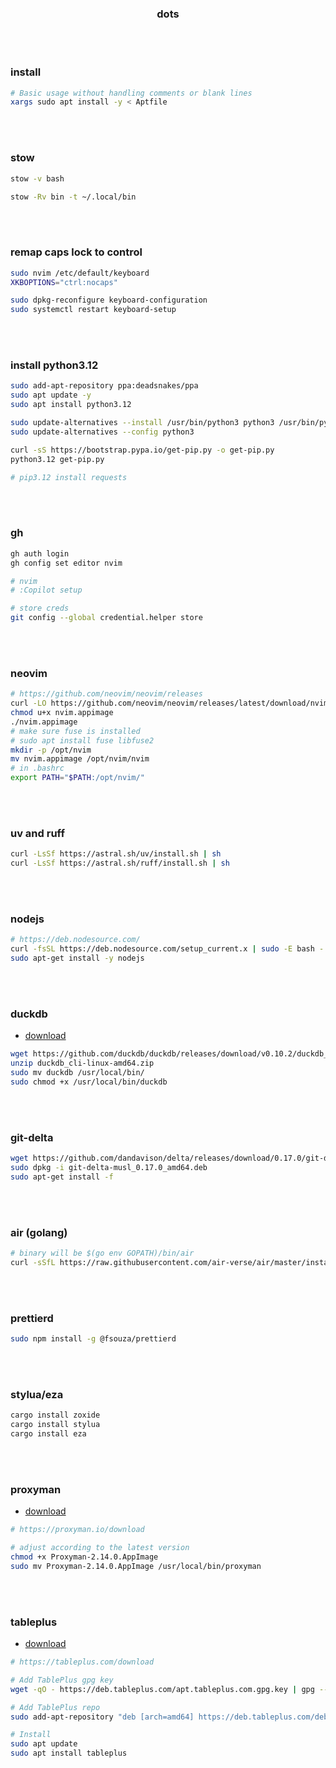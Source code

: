 <h3 align="center">dots</h3>

<br>
<br>

### install

```bash
# Basic usage without handling comments or blank lines
xargs sudo apt install -y < Aptfile
```

<br>
<br>

### stow

```bash
stow -v bash

stow -Rv bin -t ~/.local/bin
```

<br>
<br>

### remap caps lock to control

```bash
sudo nvim /etc/default/keyboard
XKBOPTIONS="ctrl:nocaps"

sudo dpkg-reconfigure keyboard-configuration
sudo systemctl restart keyboard-setup
```

<br>
<br>

### install python3.12

```bash
sudo add-apt-repository ppa:deadsnakes/ppa
sudo apt update -y
sudo apt install python3.12

sudo update-alternatives --install /usr/bin/python3 python3 /usr/bin/python3.12 1
sudo update-alternatives --config python3

curl -sS https://bootstrap.pypa.io/get-pip.py -o get-pip.py
python3.12 get-pip.py

# pip3.12 install requests
```

<br>
<br>

### gh

```bash
gh auth login
gh config set editor nvim

# nvim
# :Copilot setup

# store creds
git config --global credential.helper store
```

<br>
<br>

### neovim

```bash
# https://github.com/neovim/neovim/releases
curl -LO https://github.com/neovim/neovim/releases/latest/download/nvim.appimage
chmod u+x nvim.appimage
./nvim.appimage
# make sure fuse is installed
# sudo apt install fuse libfuse2
mkdir -p /opt/nvim
mv nvim.appimage /opt/nvim/nvim
# in .bashrc
export PATH="$PATH:/opt/nvim/"
```

<br>
<br>

### uv and ruff

```bash
curl -LsSf https://astral.sh/uv/install.sh | sh
curl -LsSf https://astral.sh/ruff/install.sh | sh
```

<br>
<br>

### nodejs

```bash
# https://deb.nodesource.com/
curl -fsSL https://deb.nodesource.com/setup_current.x | sudo -E bash -
sudo apt-get install -y nodejs
```

<br>
<br>

### duckdb

* [download](https://duckdb.org/docs/installation/?version=stable&environment=cli&platform=linux&download_method=direct&architecture=x86_64)

```bash
wget https://github.com/duckdb/duckdb/releases/download/v0.10.2/duckdb_cli-linux-amd64.zip
unzip duckdb_cli-linux-amd64.zip
sudo mv duckdb /usr/local/bin/
sudo chmod +x /usr/local/bin/duckdb
```

<br>
<br>

### git-delta

```bash
wget https://github.com/dandavison/delta/releases/download/0.17.0/git-delta-musl_0.17.0_amd64.deb
sudo dpkg -i git-delta-musl_0.17.0_amd64.deb
sudo apt-get install -f
```

<br>
<br>

### air (golang)

```bash
# binary will be $(go env GOPATH)/bin/air
curl -sSfL https://raw.githubusercontent.com/air-verse/air/master/install.sh | sh -s -- -b $(go env GOPATH)/bin
```

<br>
<br>

### prettierd

```bash
sudo npm install -g @fsouza/prettierd
```

<br>
<br>

### stylua/eza

```bash
cargo install zoxide
cargo install stylua
cargo install eza
```

<br>
<br>

### proxyman

* [download](https://proxyman.io/download)

```bash
# https://proxyman.io/download

# adjust according to the latest version
chmod +x Proxyman-2.14.0.AppImage
sudo mv Proxyman-2.14.0.AppImage /usr/local/bin/proxyman
```

<br>
<br>

### tableplus

* [download](https://tableplus.com/blog/2019/10/tableplus-linux-installation.html)

```bash
# https://tableplus.com/download

# Add TablePlus gpg key
wget -qO - https://deb.tableplus.com/apt.tableplus.com.gpg.key | gpg --dearmor | sudo tee /etc/apt/trusted.gpg.d/tableplus-archive.gpg > /dev/null

# Add TablePlus repo
sudo add-apt-repository "deb [arch=amd64] https://deb.tableplus.com/debian/22 tableplus main"

# Install
sudo apt update
sudo apt install tableplus
```

<br>
<br>
